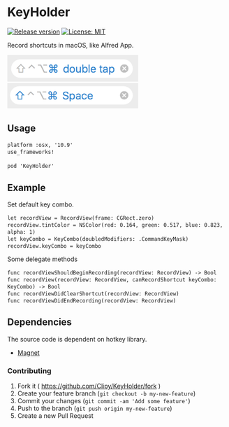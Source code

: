 # KeyHolder
[![Release version](https://img.shields.io/github/release/Clipy/KeyHolder.svg)](https://github.com/Clipy/KeyHolder/releases/latest)
[![License: MIT](https://img.shields.io/github/license/Clipy/KeyHolder.svg)](https://github.com/Clipy/KeyHolder/blob/master/LICENSE)

Record shortcuts in macOS, like Alfred App.

<img src="./Screenshots/double_tap_shortcut.png" width="300">
<img src="./Screenshots/normal_shortcut.png" width="300">

## Usage
```
platform :osx, '10.9'
use_frameworks!

pod 'KeyHolder'
```

## Example
Set default key combo.
```
let recordView = RecordView(frame: CGRect.zero)
recordView.tintColor = NSColor(red: 0.164, green: 0.517, blue: 0.823, alpha: 1)
let keyCombo = KeyCombo(doubledModifiers: .CommandKeyMask)
recordView.keyCombo = keyCombo
```

Some delegate methods
```
func recordViewShouldBeginRecording(recordView: RecordView) -> Bool
func recordView(recordView: RecordView, canRecordShortcut keyCombo: KeyCombo) -> Bool
func recordViewDidClearShortcut(recordView: RecordView)
func recordViewDidEndRecording(recordView: RecordView)
```

## Dependencies
The source code is dependent on hotkey library.
- [Magnet](https://github.com/Clipy/Magnet)

### Contributing
1. Fork it ( https://github.com/Clipy/KeyHolder/fork )
2. Create your feature branch (`git checkout -b my-new-feature`)
3. Commit your changes (`git commit -am 'Add some feature'`)
4. Push to the branch (`git push origin my-new-feature`)
5. Create a new Pull Request
